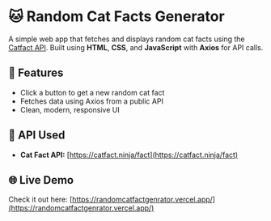 
# 🐱 Random Cat Facts Generator

A simple web app that fetches and displays random cat facts using the [Catfact API](https://catfact.ninja/fact). Built using **HTML**, **CSS**, and **JavaScript** with **Axios** for API calls.

## 🚀 Features

- Click a button to get a new random cat fact
- Fetches data using Axios from a public API
- Clean, modern, responsive UI

## 🔗 API Used

- **Cat Fact API:** [https://catfact.ninja/fact](https://catfact.ninja/fact)

## 🌐 Live Demo

Check it out here: [https://randomcatfactgenrator.vercel.app/](https://randomcatfactgenrator.vercel.app/)




